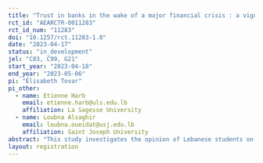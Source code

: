 ```yaml
---
title: "Trust in banks in the wake of a major financial crisis : a vignette survey experiment on Lebanese students"
rct_id: "AEARCTR-0011283"
rct_id_num: "11283"
doi: "10.1257/rct.11283-1.0"
date: "2023-04-17"
status: "in_development"
jel: "C83, C99, G21"
start_year: "2023-04-18"
end_year: "2023-05-06"
pi: "Élisabeth Tovar"
pi_other:
  - name: Etienne Harb
    email: etienne.harb@uls.edu.lb
    affiliation: La Sagesse University
  - name: Loubna Alsaghir
    email: loubna.oueidat@usj.edu.lb
    affiliation: Saint Joseph University
abstract: "This study investigates the opinion of Lebanese students on bank trust in the wake of the recent Lebanese banking crisis. Using a vignette experiment, we explore the causal effects on trust of bank and deposit characteristics. Using an individual post-vignette survey, we explore how trust in banks is also associated with respondent socio-demographic characteristics and attitudinal opinions."
layout: registration
---
```


